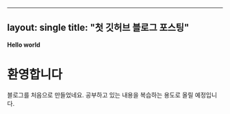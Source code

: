 ----
layout: single
title: "첫 깃허브 블로그 포스팅"
----


**Hello world** 
# **환영합니다**
블로그를 처음으로 만들었네요.
공부하고 있는 내용을 복습하는 용도로 올릴 예정입니다.
